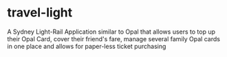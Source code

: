 # travel-light
A Sydney Light-Rail Application similar to Opal that allows users to top up their Opal Card, cover their friend's fare, manage several family Opal cards in one place and 
allows for paper-less ticket purchasing 



